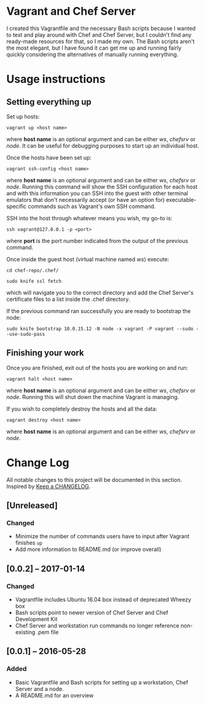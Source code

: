 # Vagrant and Chef Server
I created this Vagrantfile and the necessary Bash scripts because I wanted to test and play around with Chef and Chef Server, but I couldn't find any ready-made resources for that, so I made my own. The Bash scripts aren't the most elegant, but I have found it can get me up and running fairly quickly considering the alternatives of manually running everything.

# Usage instructions
## Setting everything up
Set up hosts:

`vagrant up <host name>`

where **host name** is an optional argument and can be either *ws*, *chefsrv* or *node*. It can be useful for debugging purposes to start up an individual host.

Once the hosts have been set up:

`vagrant ssh-config <host name>`

where **host name** is an optional argument and can be either *ws*, *chefsrv* or *node*. Running this command will show the SSH configuration for each host and with this information you can SSH into the guest with other terminal emulators that don't necessarily accept (or have an option for) executable-specific commands such as Vagrant's own SSH command.

SSH into the host through whatever means you wish, my go-to is:

`ssh vagrant@127.0.0.1 -p <port>`

where **port** is the port number indicated from the output of the previous command.

Once inside the guest host (virtual machine named *ws*) execute:

`cd chef-repo/.chef/`

`sudo knife ssl fetch`

which will navigate you to the correct directory and add the Chef Server's certificate files to a list inside the .chef directory.

If the previous command ran successfully you are ready to bootstrap the node:

`sudo knife bootstrap 10.0.15.12 -N node -x vagrant -P vagrant --sudo --use-sudo-pass`

## Finishing your work
Once you are finished, exit out of the hosts you are working on and run:

`vagrant halt <host name>`

where **host name** is an optional argument and can be either *ws*, *chefsrv* or *node*. Running this will shut down the machine Vagrant is managing.

If you wish to completely destroy the hosts and all the data:

`vagrant destroy <host name>`

where **host name** is an optional argument and can be either *ws*, *chefsrv* or *node*.

# Change Log
All notable changes to this project will be documented in this section. Inspired by [Keep a CHANGELOG](http://keepachangelog.com/).

## [Unreleased]
### Changed
- Minimize the number of commands users have to input after Vagrant finishes `up`
- Add more information to README.md (or improve overall)

## [0.0.2] – 2017-01-14
### Changed
- Vagrantfile includes Ubuntu 16.04 box instead of deprecated Wheezy box
- Bash scripts point to newer version of Chef Server and Chef Development Kit
- Chef Server and workstation run commands no longer reference non-existing .pem file

## [0.0.1] – 2016-05-28
### Added
- Basic Vagrantfile and Bash scripts for setting up a workstation, Chef Server and a node.
- A README.md for an overview
